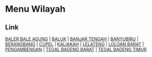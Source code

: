 # Menu Wilayah

## Link

[BALER BALE AGUNG](https://github.com/gigit-pemilu/pemilu-2024-51-bali/tree/main/pilpres/hitung-suara/sub/51-bali/sub/01-jembrana/sub/01-negara/sub/1006-baler-bale-agung)
 | 
[BALUK](https://github.com/gigit-pemilu/pemilu-2024-51-bali/tree/main/pilpres/hitung-suara/sub/51-bali/sub/01-jembrana/sub/01-negara/sub/2002-baluk)
 | 
[BANJAR TENGAH](https://github.com/gigit-pemilu/pemilu-2024-51-bali/tree/main/pilpres/hitung-suara/sub/51-bali/sub/01-jembrana/sub/01-negara/sub/1008-banjar-tengah)
 | 
[BANYUBIRU](https://github.com/gigit-pemilu/pemilu-2024-51-bali/tree/main/pilpres/hitung-suara/sub/51-bali/sub/01-jembrana/sub/01-negara/sub/2003-banyubiru)
 | 
[BERANGBANG](https://github.com/gigit-pemilu/pemilu-2024-51-bali/tree/main/pilpres/hitung-suara/sub/51-bali/sub/01-jembrana/sub/01-negara/sub/2005-berangbang)
 | 
[CUPEL](https://github.com/gigit-pemilu/pemilu-2024-51-bali/tree/main/pilpres/hitung-suara/sub/51-bali/sub/01-jembrana/sub/01-negara/sub/2001-cupel)
 | 
[KALIAKAH](https://github.com/gigit-pemilu/pemilu-2024-51-bali/tree/main/pilpres/hitung-suara/sub/51-bali/sub/01-jembrana/sub/01-negara/sub/2004-kaliakah)
 | 
[LELATENG](https://github.com/gigit-pemilu/pemilu-2024-51-bali/tree/main/pilpres/hitung-suara/sub/51-bali/sub/01-jembrana/sub/01-negara/sub/1013-lelateng)
 | 
[LOLOAN BARAT](https://github.com/gigit-pemilu/pemilu-2024-51-bali/tree/main/pilpres/hitung-suara/sub/51-bali/sub/01-jembrana/sub/01-negara/sub/1014-loloan-barat)
 | 
[PENGAMBENGAN](https://github.com/gigit-pemilu/pemilu-2024-51-bali/tree/main/pilpres/hitung-suara/sub/51-bali/sub/01-jembrana/sub/01-negara/sub/2011-pengambengan)
 | 
[TEGAL BADENG BARAT](https://github.com/gigit-pemilu/pemilu-2024-51-bali/tree/main/pilpres/hitung-suara/sub/51-bali/sub/01-jembrana/sub/01-negara/sub/2010-tegal-badeng-barat)
 | 
[TEGAL BADENG TIMUR](https://github.com/gigit-pemilu/pemilu-2024-51-bali/tree/main/pilpres/hitung-suara/sub/51-bali/sub/01-jembrana/sub/01-negara/sub/2009-tegal-badeng-timur)

